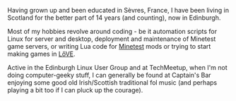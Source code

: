 <!-- 
.. title: About Me
.. slug: about-me
.. date: 2017-04-08 21:37:42 UTC+01:00
.. tags: 
.. category: 
.. link: 
.. description: 
.. type: text
-->

Having grown up and been educated in Sèvres, France, I have been living in Scotland for the better part of 14 years (and counting), now in Edinburgh.

Most of my hobbies revolve around coding - be it automation scripts for Linux for server and desktop, deployment and maintenance of Minetest game servers, or writing Lua code for [Minetest](https://minetest.net) mods or trying to start making games in [LőVE](https://love2d.org/).

Active in the Edinburgh Linux User Group and at TechMeetup, when I'm not doing computer-geeky stuff, I can generally be found at Captain's Bar enjoying some good old Irish/Scottish traditional fol music (and perhaps playing a bit too if I can pluck up the courage).
